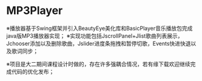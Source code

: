 # MP3Player

※播放器基于Swing框架并引入BeautyEye美化库和BasicPlayer音乐播放包完成java版MP3播放器实现；
※实现功能包括JscrollPanel+Jlist歌曲列表展示，Jchooser添加以及删除歌曲，Jslider进度条拖拽和暂停切歌，Events快进快退以及歌词同步；

※项目是大二期间课程设计时做的，存在许多强耦合情况，若有缘下载欢迎继续完成代码的优化发布；